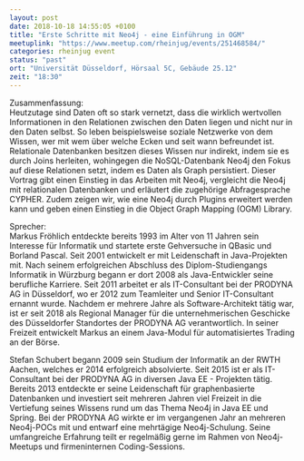 ```yaml
---
layout: post
date: 2018-10-18 14:55:05 +0100
title: "Erste Schritte mit Neo4j - eine Einführung in OGM"
meetuplink: "https://www.meetup.com/rheinjug/events/251468584/"
categories: rheinjug event
status: "past"
ort: "Universität Düsseldorf, Hörsaal 5C, Gebäude 25.12"
zeit: "18:30"
---
```

<p>Zusammenfassung:<br/>Heutzutage sind Daten oft so stark vernetzt, dass die wirklich wertvollen Informationen in den Relationen zwischen den Daten liegen und nicht nur in den Daten selbst. So leben beispielsweise soziale Netzwerke von dem Wissen, wer mit wem über welche Ecken und seit wann befreundet ist. Relationale Datenbanken besitzen dieses Wissen nur indirekt, indem sie es durch Joins herleiten, wohingegen die NoSQL-Datenbank Neo4j den Fokus auf diese Relationen setzt, indem es Daten als Graph persistiert. Dieser Vortrag gibt einen Einstieg in das Arbeiten mit Neo4j, vergleicht die Neo4j mit relationalen Datenbanken und erläutert die zugehörige Abfragesprache CYPHER. Zudem zeigen wir, wie eine Neo4j durch Plugins erweitert werden kann und geben einen Einstieg in die Object Graph Mapping (OGM) Library.</p> <p>Sprecher:<br/>Markus Fröhlich entdeckte bereits 1993 im Alter von 11 Jahren sein Interesse für Informatik und startete erste Gehversuche in QBasic und Borland Pascal. Seit 2001 entwickelt er mit Leidenschaft in Java-Projekten mit. Nach seinem erfolgreichen Abschluss des Diplom-Studiengangs Informatik in Würzburg begann er dort 2008 als Java-Entwickler seine berufliche Karriere. Seit 2011 arbeitet er als IT-Consultant bei der PRODYNA AG in Düsseldorf, wo er 2012 zum Teamleiter und Senior IT-Consultant ernannt wurde. Nachdem er mehrere Jahre als Software-Architekt tätig war, ist er seit 2018 als Regional Manager für die unternehmerischen Geschicke des Düsseldorfer Standortes der PRODYNA AG verantwortlich. In seiner Freizeit entwickelt Markus an einem Java-Modul für automatisiertes Trading an der Börse.</p> <p>Stefan Schubert begann 2009 sein Studium der Informatik an der RWTH Aachen, welches er 2014 erfolgreich absolvierte. Seit 2015 ist er als IT-Consultant bei der PRODYNA AG in diversen Java EE - Projekten tätig. Bereits 2013 entdeckte er seine Leidenschaft für graphenbasierte Datenbanken und investiert seit mehreren Jahren viel Freizeit in die Vertiefung seines Wissens rund um das Thema Neo4j in Java EE und Spring. Bei der PRODYNA AG wirkte er im vergangenen Jahr an mehreren Neo4j-POCs mit und entwarf eine mehrtägige Neo4j-Schulung. Seine umfangreiche Erfahrung teilt er regelmäßig gerne im Rahmen von Neo4j-Meetups und firmeninternen Coding-Sessions.</p> 
